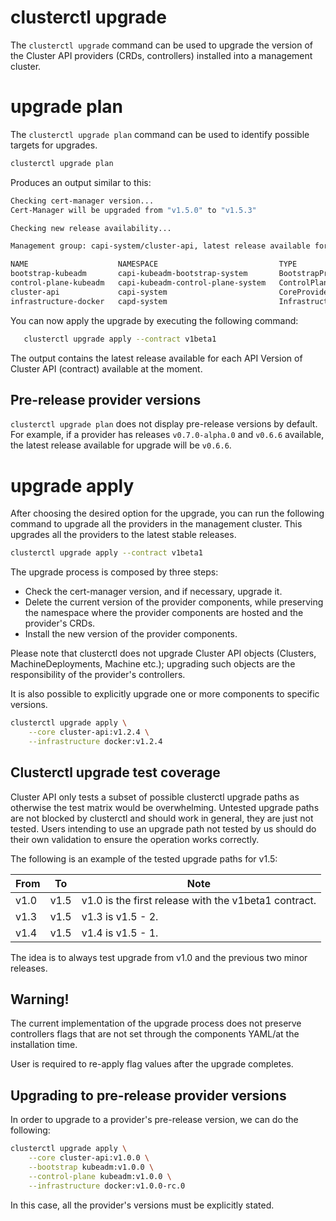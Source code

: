 # clusterctl upgrade

The `clusterctl upgrade` command can be used to upgrade the version of the Cluster API providers (CRDs, controllers)
installed into a management cluster.

# upgrade plan

The `clusterctl upgrade plan` command can be used to identify possible targets for upgrades.

```bash
clusterctl upgrade plan
```

Produces an output similar to this:

```bash
Checking cert-manager version...
Cert-Manager will be upgraded from "v1.5.0" to "v1.5.3"

Checking new release availability...

Management group: capi-system/cluster-api, latest release available for the v1beta1 API Version of Cluster API (contract):

NAME                    NAMESPACE                           TYPE                     CURRENT VERSION   NEXT VERSION
bootstrap-kubeadm       capi-kubeadm-bootstrap-system       BootstrapProvider        v0.4.0           v1.0.0
control-plane-kubeadm   capi-kubeadm-control-plane-system   ControlPlaneProvider     v0.4.0           v1.0.0
cluster-api             capi-system                         CoreProvider             v0.4.0           v1.0.0
infrastructure-docker   capd-system                         InfrastructureProvider   v0.4.0           v1.0.0
```

You can now apply the upgrade by executing the following command:

```bash
   clusterctl upgrade apply --contract v1beta1
```

The output contains the latest release available for each API Version of Cluster API (contract)
available at the moment.

<aside class="note">

<h1> Pre-release provider versions </h1>

`clusterctl upgrade plan` does not display pre-release versions by default. For
example, if a provider has releases `v0.7.0-alpha.0` and `v0.6.6` available, the latest
release available for upgrade will be `v0.6.6`.

</aside>

# upgrade apply

After choosing the desired option for the upgrade, you can run the following
command to upgrade all the providers in the management cluster. This upgrades
all the providers to the latest stable releases.

```bash
clusterctl upgrade apply --contract v1beta1
```

The upgrade process is composed by three steps:

* Check the cert-manager version, and if necessary, upgrade it.
* Delete the current version of the provider components, while preserving the namespace where the provider components
  are hosted and the provider's CRDs.
* Install the new version of the provider components.

Please note that clusterctl does not upgrade Cluster API objects (Clusters, MachineDeployments, Machine etc.); upgrading
such objects are the responsibility of the provider's controllers.

It is also possible to explicitly upgrade one or more components to specific versions.

```bash
clusterctl upgrade apply \
    --core cluster-api:v1.2.4 \
    --infrastructure docker:v1.2.4
```

<aside class="note warning">

<h1>Clusterctl upgrade test coverage</h1>

Cluster API only tests a subset of possible clusterctl upgrade paths as otherwise the test matrix would be overwhelming.
Untested upgrade paths are not blocked by clusterctl and should work in general, they are just not tested. Users
intending to use an upgrade path not tested by us should do their own validation to ensure the operation works correctly.

The following is an example of the tested upgrade paths for v1.5:

| From | To   | Note                                                 |
|------|------|------------------------------------------------------|
| v1.0 | v1.5 | v1.0 is the first release with the v1beta1 contract. |
| v1.3 | v1.5 | v1.3 is v1.5 - 2.                                    |
| v1.4 | v1.5 | v1.4 is v1.5 - 1.                                    |

The idea is to always test upgrade from v1.0 and the previous two minor releases.

</aside>

<aside class="note warning">

<h1>Warning!</h1>

The current implementation of the upgrade process does not preserve controllers flags that are not set through the
components YAML/at the installation time.

User is required to re-apply flag values after the upgrade completes.

</aside>

<aside class="note warning">

<h1> Upgrading to pre-release provider versions </h1>

In order to upgrade to a provider's pre-release version, we can do
the following:

```bash
clusterctl upgrade apply \
    --core cluster-api:v1.0.0 \
    --bootstrap kubeadm:v1.0.0 \
    --control-plane kubeadm:v1.0.0 \
    --infrastructure docker:v1.0.0-rc.0
```

In this case, all the provider's versions must be explicitly stated.

</aside>
